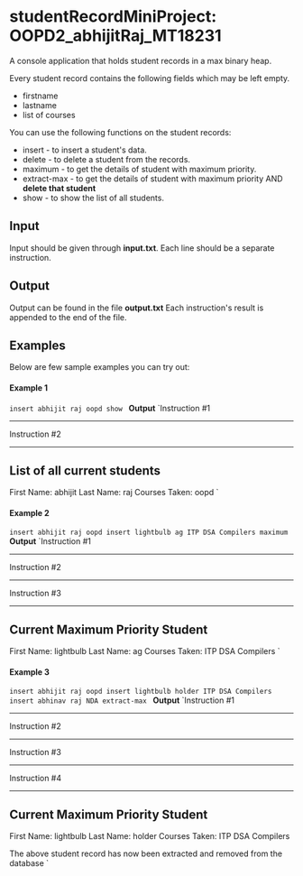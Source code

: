# studentRecordMiniProject: OOPD2_abhijitRaj_MT18231
A console application that holds student records in a max binary heap.

Every student record contains the following fields which may be left empty.
* firstname
* lastname
* list of courses

You can use the following functions on the student records:
* insert - to insert a student's data.
* delete - to delete a student from the records.
* maximum - to get the details of student with maximum priority.
* extract-max - to get the details of student with maximum priority AND **delete that student**
* show - to show the list of all students.

## Input
Input should be given through **input.txt**. Each line should be a separate instruction.

## Output
Output can be found in the file **output.txt** Each instruction's result is appended to the end of the file.

## Examples
Below are few sample examples you can try out:

#### Example 1
`insert abhijit raj oopd
 show
`
**Output**
`Instruction #1
***********************************************
Instruction #2
***********************************************
List of all current students
-------------------------------
First Name: abhijit
Last Name: raj
Courses Taken: oopd
`

#### Example 2
`insert abhijit raj oopd
insert lightbulb ag ITP DSA Compilers
maximum
`
**Output**
`Instruction #1
***********************************************
Instruction #2
***********************************************
Instruction #3
***********************************************
Current Maximum Priority Student
---------------------------------------
First Name: lightbulb
Last Name: ag
Courses Taken: ITP DSA Compilers
`

#### Example 3
`insert abhijit raj oopd
insert lightbulb holder ITP DSA Compilers
insert abhinav raj NDA
extract-max
`
**Output**
`Instruction #1
***********************************************
Instruction #2
***********************************************
Instruction #3
***********************************************
Instruction #4
***********************************************
Current Maximum Priority Student
---------------------------------------
First Name: lightbulb
Last Name: holder
Courses Taken: ITP DSA Compilers

The above student record has now been extracted and removed from the database
`
